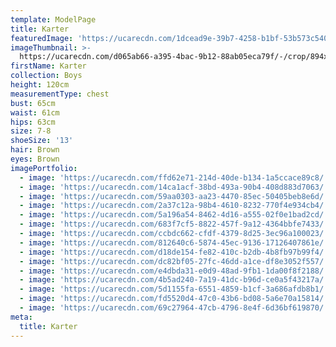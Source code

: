 ```yaml
---
template: ModelPage
title: Karter
featuredImage: 'https://ucarecdn.com/1dcead9e-39b7-4258-b1bf-53b573c54022/'
imageThumbnail: >-
  https://ucarecdn.com/d065ab66-a395-4bac-9b12-88ab05eca79f/-/crop/894x1080/344,0/-/preview/
firstName: Karter
collection: Boys
height: 120cm
measurementType: chest
bust: 65cm
waist: 61cm
hips: 63cm
size: 7-8
shoeSize: '13'
hair: Brown
eyes: Brown
imagePortfolio:
  - image: 'https://ucarecdn.com/ffd62e71-214d-40de-b134-1a5ccace89c8/'
  - image: 'https://ucarecdn.com/14ca1acf-38bd-493a-90b4-408d883d7063/'
  - image: 'https://ucarecdn.com/59aa0303-aa23-4470-85ec-50405beb8e6d/'
  - image: 'https://ucarecdn.com/2a37c12a-98b4-4610-8232-770f4e934cb4/'
  - image: 'https://ucarecdn.com/5a196a54-8462-4d16-a555-02f0e1bad2cd/'
  - image: 'https://ucarecdn.com/683f7cf5-8822-457f-9a12-4364bbfe7433/'
  - image: 'https://ucarecdn.com/ccbdc662-cfdf-4379-8d25-3ec96a100023/'
  - image: 'https://ucarecdn.com/812640c6-5874-45ec-9136-17126407861e/'
  - image: 'https://ucarecdn.com/d18de154-fe82-410c-b2db-4b8fb97b99f4/'
  - image: 'https://ucarecdn.com/dc82bf05-27fc-46dd-a1ce-df8e3052f557/'
  - image: 'https://ucarecdn.com/e4dbda31-e0d9-48ad-9fb1-1da00f8f2188/'
  - image: 'https://ucarecdn.com/4b5ad240-7a19-41dc-b96d-ce0a5f43217a/'
  - image: 'https://ucarecdn.com/5d1155fa-6551-4859-b1cf-3a686afdb8b1/'
  - image: 'https://ucarecdn.com/fd5520d4-47c0-43b6-bd08-5a6e70a15814/'
  - image: 'https://ucarecdn.com/69c27964-47cb-4796-8e4f-6d36bf619870/'
meta:
  title: Karter
---
```


